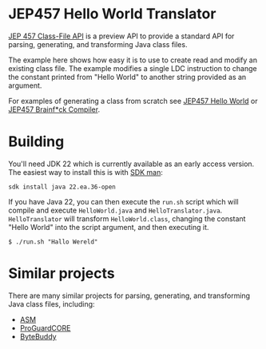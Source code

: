 # JEP457 Hello World Translator

[JEP 457 Class-File API](https://openjdk.org/jeps/457) is a preview API to provide a standard API for parsing, 
generating, and transforming Java class files.

The example here shows how easy it is to use to create read and modify an existing class file. 
The example modifies a single LDC instruction to change the constant printed from "Hello World" to
another string provided as an argument.

For examples of generating a class from scratch see [JEP457 Hello World](https://github.com/mrjameshamilton/jep457-hello-world)
or [JEP457 Brainf*ck Compiler](https://github.com/mrjameshamilton/bf-jep457).

# Building

You'll need JDK 22 which is currently available as an early access version.
The easiest way to install this is with [SDK man](https://sdkman.io/):

```shell
sdk install java 22.ea.36-open
```

If you have Java 22, you can then execute the `run.sh` script which will
compile and execute `HelloWorld.java` and `HelloTranslator.java`.
`HelloTranslator` will transform `HelloWorld.class`, changing
the constant "Hello World" into the script argument,
and then executing it.

```shell
$ ./run.sh "Hallo Wereld"
```

# Similar projects

There are many similar projects for parsing,
generating, and transforming Java class files, including:

* [ASM](https://asm.ow2.io/)
* [ProGuardCORE](https://github.com/Guardsquare/proguard-core)
* [ByteBuddy](https://bytebuddy.net/#/)
